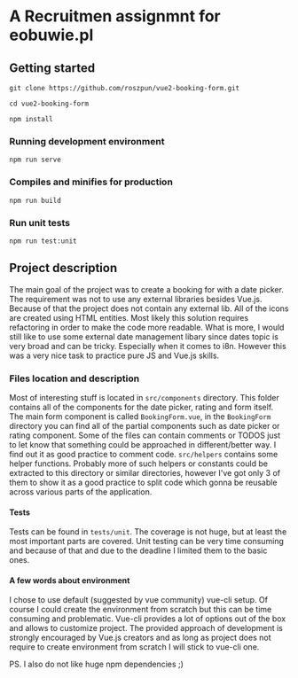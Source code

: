 # A Recruitmen assignmnt for eobuwie.pl

## Getting started
```
git clone https://github.com/roszpun/vue2-booking-form.git
```
```
cd vue2-booking-form
```
```
npm install
```

### Running development environment
```
npm run serve
```

### Compiles and minifies for production
```
npm run build
```

### Run unit tests
```
npm run test:unit
```


## Project description
The main goal of the project was to create a booking for with a date picker. The requirement was not to use any external libraries besides Vue.js. Because of that the project does not contain any external lib. All of the icons are created using HTML entities. Most likely this solution requires refactoring in order to make the code more readable. What is more, I would still like to use some external date management libary since dates topic is very broad and can be tricky. Especially when it comes to i8n. However this was a very nice task to practice pure JS and Vue.js skills.

### Files location and description
Most of interesting stuff is located in ```src/components``` directory. This folder contains all of the components for the date picker, rating and form itself. The main form component is called ```BookingForm.vue```, in the ```BookingForm``` directory you can find all of the partial components such as date picker or rating component. Some of the files can contain comments or TODOS just to let know that something could be approached in different/better way. I find out it as good practice to comment code. ```src/helpers``` contains some helper functions. Probably more of such helpers or constants could be extracted to this directory or similar directories, however I've got only 3 of them to show it as a good practice to split code which gonna be reusable across various parts of the application. 

#### Tests

Tests can be found in ```tests/unit```. The coverage is not huge, but at least the most important parts are covered. Unit testing can be very time consuming and because of that and due to the deadline I limited them to the basic ones.

#### A few words about environment

I chose to use default (suggested by vue community) vue-cli setup. Of course I could create the environment from scratch but this can be time consuming and problematic. Vue-cli provides a lot of options out of the box and allows to customize project.  The provided approach of development is strongly encouraged by Vue.js creators and as long as project does not require to create environment from scratch I will stick to vue-cli one. 

PS. I also do not like huge npm dependencies ;)
